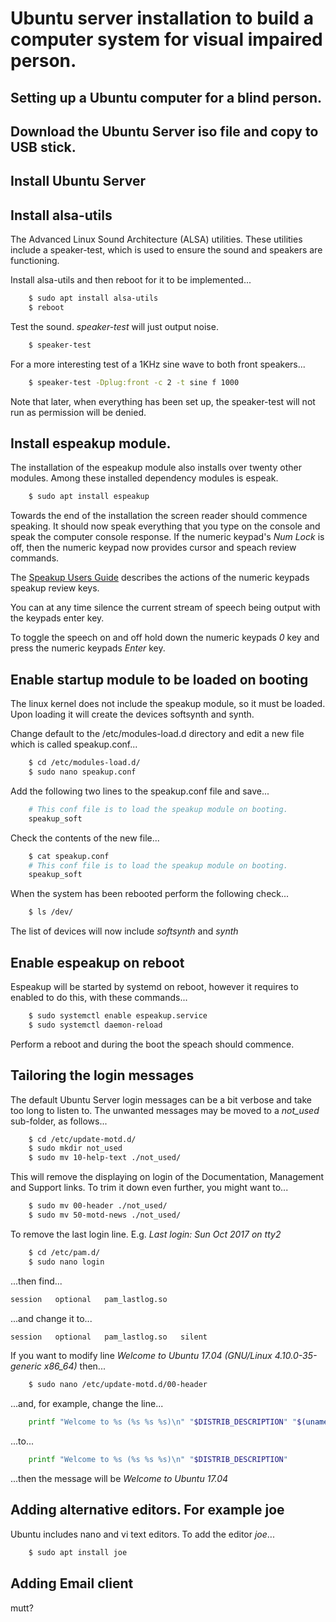 # Ubuntu server installation to build a computer system for visual impaired person.

## Setting up a Ubuntu computer for a blind person.

## Download the Ubuntu Server iso file and copy to USB stick.

## Install Ubuntu Server 

## Install alsa-utils
The Advanced Linux Sound Architecture (ALSA) utilities. These 
utilities include a speaker-test, which is used to ensure the sound and 
speakers are functioning.

Install alsa-utils and then reboot for it to be implemented...

```bash
    $ sudo apt install alsa-utils 
    $ reboot
```

Test the sound. *speaker-test* will just output noise.
```bash
    $ speaker-test
```
For a more interesting test of a 1KHz sine wave to both front speakers...
```bash
    $ speaker-test -Dplug:front -c 2 -t sine f 1000
```
Note that later, when everything has been set up, the speaker-test will not 
run as permission will be denied.

## Install espeakup module.
The installation of the espeakup module also installs over twenty other 
modules. Among these installed dependency modules is espeak. 
```bash
    $ sudo apt install espeakup
```
Towards the end of the installation the screen reader should commence 
speaking. It should now speak everything that you type on the console and 
speak the computer console response. If the numeric keypad's *Num Lock* is 
off, then the numeric keypad now provides cursor and speach review commands.

The [Speakup Users Guide](http://www.linux-speakup.org/spkguide.txt) 
describes the actions of the numeric keypads speakup review keys. 

You can at any time silence the current stream of speech being output with the 
keypads enter key. 

To toggle the speech on and off hold down the numeric keypads *0* key and press 
the numeric keypads *Enter* key.


## Enable startup module to be loaded on booting
The linux kernel does not include the speakup module, so it must be loaded.
Upon loading it will create the devices softsynth and synth. 

Change default to the /etc/modules-load.d directory and edit a new file which
is called speakup.conf...
```bash
    $ cd /etc/modules-load.d/
    $ sudo nano speakup.conf
```
Add the following two lines to the speakup.conf file and save...
```bash
    # This conf file is to load the speakup module on booting.
    speakup_soft
```
Check the contents of the new file...
```bash
    $ cat speakup.conf
    # This conf file is to load the speakup module on booting.
    speakup_soft
```

When the system has been rebooted perform the following check...
```bash
    $ ls /dev/
```
The list of devices will now include *softsynth* and *synth*

## Enable espeakup on reboot
Espeakup will be started by systemd on reboot, however it requires to enabled 
to do this, with these commands...
```bash
    $ sudo systemctl enable espeakup.service
    $ sudo systemctl daemon-reload
```
Perform a reboot and during the boot the speach should commence. 

## Tailoring the login messages
The default Ubuntu Server login messages can be a bit verbose and take too 
long to listen to. The unwanted messages may be moved to a *not_used* 
sub-folder, as follows...
```bash
    $ cd /etc/update-motd.d/
    $ sudo mkdir not_used
    $ sudo mv 10-help-text ./not_used/
```
This will remove the displaying on login of the Documentation, Management and 
Support links. To trim it down even further, you might want to...

```bash
    $ sudo mv 00-header ./not_used/
    $ sudo mv 50-motd-news ./not_used/
```

To remove the last login line. E.g. 
*Last login: Sun Oct 2017 on tty2*

```bash
    $ cd /etc/pam.d/
    $ sudo nano login
```
...then find...
```bash
session   optional   pam_lastlog.so
```
...and change it to...
```bash
session   optional   pam_lastlog.so   silent
```
If you want to modify line *Welcome to Ubuntu 17.04 
(GNU/Linux 4.10.0-35-generic x86_64)* then...
```bash
    $ sudo nano /etc/update-motd.d/00-header
```
...and, for example, change the line...
```bash
    printf "Welcome to %s (%s %s %s)\n" "$DISTRIB_DESCRIPTION" "$(uname -o)" "$(uname -r)"  "$(uname -m)" 
```
...to...
```bash
    printf "Welcome to %s (%s %s %s)\n" "$DISTRIB_DESCRIPTION"
```
...then the message will be *Welcome to Ubuntu 17.04*

## Adding alternative editors. For example joe
Ubuntu includes nano and vi text editors. To add the editor *joe*...
```bash
    $ sudo apt install joe
```

## Adding Email client
mutt?

